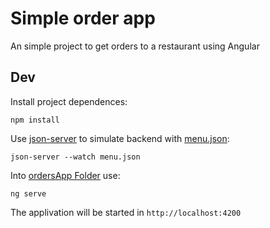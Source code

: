 # Simple order app
An simple project to get orders to a restaurant using Angular


## Dev
Install project dependences:

    npm install

Use [json-server](https://www.npmjs.com/package/json-server) to simulate backend with [menu.json](./menu.json):
    
    json-server --watch menu.json

Into [ordersApp Folder](/ordersApp/) use:

    ng serve

The applivation will be started in `http://localhost:4200`